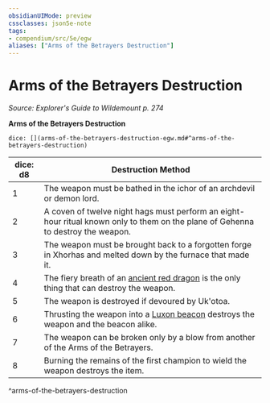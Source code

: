 ```yaml
---
obsidianUIMode: preview
cssclasses: json5e-note
tags:
- compendium/src/5e/egw
aliases: ["Arms of the Betrayers Destruction"]
---
```

# Arms of the Betrayers Destruction
*Source: Explorer's Guide to Wildemount p. 274* 

**Arms of the Betrayers Destruction**

`dice: [](arms-of-the-betrayers-destruction-egw.md#^arms-of-the-betrayers-destruction)`

| dice: d8 | Destruction Method |
|----------|--------------------|
| 1 | The weapon must be bathed in the ichor of an archdevil or demon lord. |
| 2 | A coven of twelve night hags must perform an eight-hour ritual known only to them on the plane of Gehenna to destroy the weapon. |
| 3 | The weapon must be brought back to a forgotten forge in Xhorhas and melted down by the furnace that made it. |
| 4 | The fiery breath of an [ancient red dragon](/3-Mechanics/CLI/bestiary/dragon/ancient-red-dragon.md) is the only thing that can destroy the weapon. |
| 5 | The weapon is destroyed if devoured by Uk'otoa. |
| 6 | Thrusting the weapon into a [Luxon beacon](/3-Mechanics/CLI/items/luxon-beacon-egw.md) destroys the weapon and the beacon alike. |
| 7 | The weapon can be broken only by a blow from another of the Arms of the Betrayers. |
| 8 | Burning the remains of the first champion to wield the weapon destroys the item. |
^arms-of-the-betrayers-destruction